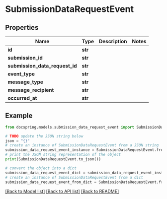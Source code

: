 # SubmissionDataRequestEvent


## Properties

Name | Type | Description | Notes
------------ | ------------- | ------------- | -------------
**id** | **str** |  | 
**submission_id** | **str** |  | 
**submission_data_request_id** | **str** |  | 
**event_type** | **str** |  | 
**message_type** | **str** |  | 
**message_recipient** | **str** |  | 
**occurred_at** | **str** |  | 

## Example

```python
from docspring.models.submission_data_request_event import SubmissionDataRequestEvent

# TODO update the JSON string below
json = "{}"
# create an instance of SubmissionDataRequestEvent from a JSON string
submission_data_request_event_instance = SubmissionDataRequestEvent.from_json(json)
# print the JSON string representation of the object
print(SubmissionDataRequestEvent.to_json())

# convert the object into a dict
submission_data_request_event_dict = submission_data_request_event_instance.to_dict()
# create an instance of SubmissionDataRequestEvent from a dict
submission_data_request_event_from_dict = SubmissionDataRequestEvent.from_dict(submission_data_request_event_dict)
```
[[Back to Model list]](../README.md#documentation-for-models) [[Back to API list]](../README.md#documentation-for-api-endpoints) [[Back to README]](../README.md)


